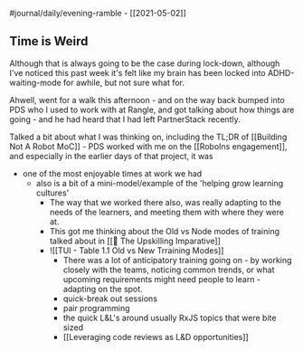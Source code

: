 #journal/daily/evening-ramble  - [[2021-05-02]]

## Time is Weird

Although that is always going to be the case during lock-down, although I've noticed this past week it's felt like my brain has been locked into ADHD-waiting-mode for awhile, but not sure what for.

Ahwell, went for a walk this afternoon - and on the way back bumped into PDS who I used to work with at Rangle, and got talking about how things are going - and he had heard that I had left PartnerStack recently.

Talked a bit about what I was thinking on, including the TL;DR of [[Building Not A Robot MoC]] - PDS worked with me on the [[RoboIns engagement]], and especially in the earlier days of that project, it was

- one of the most enjoyable times at work we had
	- also is a bit of a mini-model/example of the 'helping grow learning cultures'
		- The way that we worked there also, was really adapting to the needs of the learners, and meeting them with where they were at. 
		- This got me thinking about the Old vs Node modes of training talked about  in [[📖 The Upskilling Imparative]]
		- ![[TUI - Table 1.1 Old vs New Trraining Modes]]
			- There was a lot of anticipatory training going on - by working closely with the teams, noticing common trends, or what upcoming requirements might need people to learn - adapting on the spot.
			- quick-break out sessions
			- pair programming
			- the quick L&L's around usually RxJS topics that were bite sized
			- [[Leveraging code reviews as L&D opportunities]]